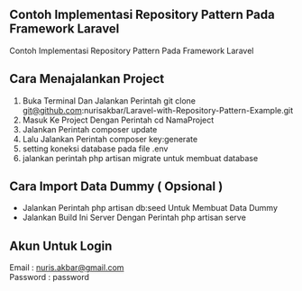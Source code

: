 ## Contoh Implementasi Repository Pattern Pada Framework Laravel
Contoh Implementasi Repository Pattern Pada Framework Laravel

## Cara Menajalankan Project
1. Buka Terminal Dan Jalankan Perintah git clone git@github.com:nurisakbar/Laravel-with-Repository-Pattern-Example.git
2. Masuk Ke Project Dengan Perintah cd NamaProject
3. Jalankan Perintah composer update
4. Lalu Jalankan Perintah composer key:generate
5. setting koneksi database pada file .env
6. jalankan perintah php artisan migrate untuk membuat database

## Cara Import Data Dummy ( Opsional )
* Jalankan Perintah php artisan db:seed Untuk Membuat Data Dummy<br>
* Jalankan Build Ini Server Dengan Perintah php artisan serve

## Akun Untuk Login
Email : nuris.akbar@gmail.com<br>
Password : password



